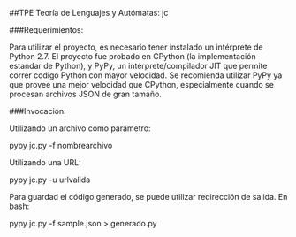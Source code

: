 ##TPE Teoría de Lenguajes y Autómatas: jc

###Requerimientos:

Para utilizar el proyecto, es necesario tener instalado un intérprete de Python 2.7.  El proyecto fue probado
en CPython (la implementación estandar de Python), y PyPy, un intérprete/compilador JIT que permite correr codigo
Python con mayor velocidad.  Se recomienda utilizar PyPy ya que provee una mejor velocidad que CPython, especialmente
cuando se procesan archivos JSON de gran tamaño.

###Invocación:

Utilizando un archivo como parámetro:

pypy jc.py -f nombrearchivo

Utilizando una URL:

pypy jc.py -u urlvalida

Para guardad el código generado, se puede utilizar redirección de salida.  En bash:

pypy jc.py -f sample.json > generado.py